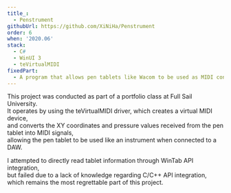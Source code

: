 ```yaml
---
title_:
  - Penstrument
githubUrl: https://github.com/XiNiHa/Penstrument
order: 6
when: '2020.06'
stack:
  - C#
  - WinUI 3
  - teVirtualMIDI
fixedPart:
  - A program that allows pen tablets like Wacom to be used as MIDI controllers.
---
```


This project was conducted as part of a portfolio class at Full Sail University.<br>
It operates by using the teVirtualMIDI driver, which creates a virtual MIDI device,<br>
and converts the XY coordinates and pressure values received from the pen tablet into MIDI signals,<br>
allowing the pen tablet to be used like an instrument when connected to a DAW.

I attempted to directly read tablet information through WinTab API integration,<br>
but failed due to a lack of knowledge regarding C/C++ API integration, which remains the most regrettable part of this project.
